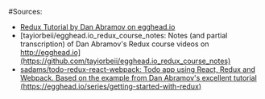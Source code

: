 #Sources:

* [Redux Tutorial by Dan Abramov on egghead.io](https://egghead.io/courses/getting-started-with-redux)
* [tayiorbeii/egghead.io_redux_course_notes: Notes (and partial transcription) of Dan Abramov's Redux course videos on http://egghead.io](https://github.com/tayiorbeii/egghead.io_redux_course_notes)
* [sadams/todo-redux-react-webpack: Todo app using React, Redux and Webpack. Based on the example from Dan Abramov's excellent tutorial (https://egghead.io/series/getting-started-with-redux)](https://github.com/sadams/todo-redux-react-webpack)
